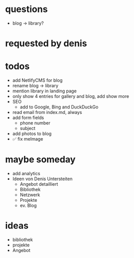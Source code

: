 # questions

- blog -> library?

# requested by denis

# todos

- add NetlifyCMS for blog
- rename blog -> library
- mention library in landing page
- only show 4 entries for gallery and blog, add show more
- SEO
  - add to Google, Bing and DuckDuckGo
- read email from index.md, always
- add form fields
  - phone number
  - subject
- add photos to blog
- ✅ fix meImage

# maybe someday

- add analytics
- Ideen von Denis Untersteiten
  - Angebot detailliert
  - Bibliothek
  - Netzwerk
  - Projekte
  - ev. Blog

# ideas

- bibliothek
- projekte
- Angebot
